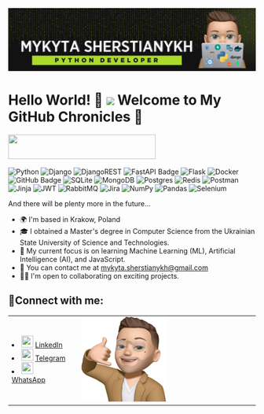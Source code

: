 <img src="https://raw.githubusercontent.com/Thoughtseize1/Thoughtseize1/main/icons/1.png" alt="my banner">

# Hello World! 👋 ![](https://user-images.githubusercontent.com/18350557/176309783-0785949b-9127-417c-8b55-ab5a4333674e.gif) Welcome to My GitHub Chronicles 🚀


<img src="https://badgen.net/badge/icon/My Active Tech Stack:?color=green&icon=codacy&label" width="300" height="50"> 

![Python](https://img.shields.io/badge/python-3670A0?style=for-the-badge&logo=python&logoColor=ffdd54) ![Django](https://img.shields.io/badge/django-%23092E20.svg?style=for-the-badge&logo=django&logoColor=white) ![DjangoREST](https://img.shields.io/badge/DJANGO-REST-ff1709?style=for-the-badge&logo=django&logoColor=white&color=ff1709&labelColor=gray) ![FastAPI Badge](https://img.shields.io/badge/FastAPI-009688?style=for-the-badge&logo=fastapi&logoColor=white) ![Flask](https://img.shields.io/badge/flask-%23000.svg?style=for-the-badge&logo=flask&logoColor=white) ![Docker](https://img.shields.io/badge/docker-%230db7ed.svg?style=for-the-badge&logo=docker&logoColor=white) ![GitHub Badge](https://img.shields.io/badge/GitHub-181717?style=for-the-badge&logo=github&logoColor=white)  ![SQLite](https://img.shields.io/badge/sqlite-%2307405e.svg?style=for-the-badge&logo=sqlite&logoColor=white) ![MongoDB](https://img.shields.io/badge/MongoDB-%234ea94b.svg?style=for-the-badge&logo=mongodb&logoColor=white)  ![Postgres](https://img.shields.io/badge/postgres-%23316192.svg?style=for-the-badge&logo=postgresql&logoColor=white) ![Redis](https://img.shields.io/badge/redis-%23DD0031.svg?style=for-the-badge&logo=redis&logoColor=white) ![Postman](https://img.shields.io/badge/Postman-FF6C37?style=for-the-badge&logo=postman&logoColor=white) ![Jinja](https://img.shields.io/badge/jinja-white.svg?style=for-the-badge&logo=jinja&logoColor=black) ![JWT](https://img.shields.io/badge/JWT-black?style=for-the-badge&logo=JSON%20web%20tokens) ![RabbitMQ](https://img.shields.io/badge/Rabbitmq-FF6600?style=for-the-badge&logo=rabbitmq&logoColor=white) ![Jira](https://img.shields.io/badge/jira-%230A0FFF.svg?style=for-the-badge&logo=jira&logoColor=white) ![NumPy](https://img.shields.io/badge/numpy-%23013243.svg?style=for-the-badge&logo=numpy&logoColor=white) ![Pandas](https://img.shields.io/badge/pandas-%23150458.svg?style=for-the-badge&logo=pandas&logoColor=white) ![Selenium](https://img.shields.io/badge/-selenium-%43B02A?style=for-the-badge&logo=selenium&logoColor=white)

And there will be plenty more in the future...
- 🌍 I'm based in Krakow, Poland
- 🎓 I obtained a Master's degree in Computer Science from the Ukrainian State University of Science and Technologies.
- 🎯 My current focus is on learning Machine Learning (ML), Artificial Intelligence (AI), and JavaScript.
- 📨 You can contact me at  [mykyta.sherstianykh@gmail.com](mailto:mykyta.sherstianykh@gmail.com)
- 🤝🏻 I'm open to collaborating on exciting projects.

## **📲Connect with me:**

<table>
<td> 
<li> <img src="https://raw.githubusercontent.com/get-icon/geticon/fc0f660daee147afb4a56c64e12bde6486b73e39/icons/linkedin-icon.svg" width="24" height="24"> <a href="https://www.linkedin.com/in/nsherstianykh/">LinkedIn</a> 
</li> 
<li> <img src="https://raw.githubusercontent.com/get-icon/geticon/fc0f660daee147afb4a56c64e12bde6486b73e39/icons/telegram.svg" width="24" height="24"> <a href="https://t.me/thoughtseize">Telegram</a> 
</li>
 <li> <img src="https://raw.githubusercontent.com/get-icon/geticon/fc0f660daee147afb4a56c64e12bde6486b73e39/icons/whatsapp.svg" width="24" height="24"> <a href="https://wa.me/+48883147362">WhatsApp</a>
  </li> 
 </ul>
 </td> 
 <td style="padding-left: 20px;"> 
<img src="https://raw.githubusercontent.com/Thoughtseize1/Thoughtseize1/main/icons/me(2).png" width="50%">

<!--
Here are some ideas to get you started:

- 🔭 I’m currently working on ...
- 🌱 I’m currently learning ...
- -   🖥️ See my portfolio at  [danielcranney.com](http://danielcranney.com/)
- -   🚀 I'm currently working on  [Smylo.co](http://smylo.co/),  [ColorHub.app](http://colorhub.app/)  and  [ProfileMe.dev](http://profileme.dev/)
- 👯 I’m looking to collaborate on ...
- 🤔 I’m looking for help with ...
- 💬 Ask me about ...
- 📫 How to reach me: ...
- 😄 Pronouns: ...
- ⚡ Fun fact: ...
-->

